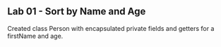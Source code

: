 Lab 01 - Sort by Name and Age
-

Created class Person with encapsulated private fields and getters for a firstName and age.